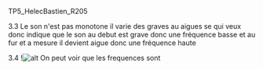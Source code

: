 TP5_HelecBastien_R205

3.3 Le son n'est pas monotone il varie des graves au aigues se qui veux donc indique que le son au debut est grave donc une fréquence basse et au fur et a mesure il devient aigue donc une fréquence haute


3.4 
!![alt](3.4.jpg)
On peut voir que les frequences sont 